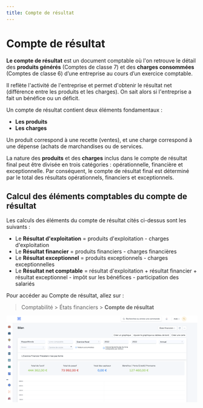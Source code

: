 ```yaml
---
title: Compte de résultat
---
```


# Compte de résultat

**Le compte de résultat** est un document comptable où l'on retrouve le détail des **produits générés** (Comptes de classe 7) et des **charges consommées** (Comptes de classe 6) d’une entreprise au cours d’un exercice comptable. 

Il reflète l'activité de l'entreprise et permet d'obtenir le résultat net (différence entre les produits et les charges). On sait alors si l'entreprise a fait un bénéfice ou un déficit.

Un compte de résultat contient deux éléments fondamentaux : 

- **Les produits**
- **Les charges**

Un produit correspond à une recette (ventes), et une charge correspond à une dépense (achats de marchandises ou de services.

La nature des **produits** et des **charges** inclus dans le compte de résultat final peut être divisée en trois catégories : opérationnelle, financière et exceptionnelle.
Par conséquent, le compte de résultat final est déterminé par le total des résultats opérationnels, financiers et exceptionnels.

## Calcul des éléments comptables du compte de résultat

Les calculs des éléments du compte de résultat cités ci-dessus sont les suivants :

- Le **Résultat d'exploitation** = produits d'exploitation - charges d'exploitation
- Le **Résultat financier** = produits financiers - charges financières
- Le **Résultat exceptionnel** = produits exceptionnels - charges exceptionnelles
- Le **Résultat net comptable** = résultat d'exploitation + résultat financier + résultat exceptionnel - impôt sur les bénéfices - participation des salariés

Pour accéder au Compte de résultat, allez sur :

> Comptabilité > États financiers > **Compte de résultat**

![compte-de-resultat.png](/content/comptabilite/balance-sheet/compte-de-resultat.png)

